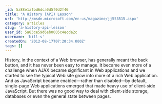 ```yaml
---
_id: 5a88e1afbd6dca0d5f0d2f46
title: "A History (API) Lesson"
url: 'http://msdn.microsoft.com/en-us/magazine/jj553515.aspx'
category: articles
slug: 'a-history-api-lesson'
user_id: 5a83ce59d6eb0005c4ecda2c
username: 'bill-s'
createdOn: '2012-08-17T07:20:34.000Z'
tags: []
---
```


History, in the context of a Web browser, has generally meant the back button, and it has never been easy to manage. It became even more of a challenge when AJAX became significant in Web applications and we started to see the typical Web site grow into more of a rich Web application. And as JavaScript became enabled—rather than disabled—by default, single-page Web applications emerged that made heavy use of client-side JavaScript. But there was no good way to deal with client-side storage, databases or even the general state between pages.
